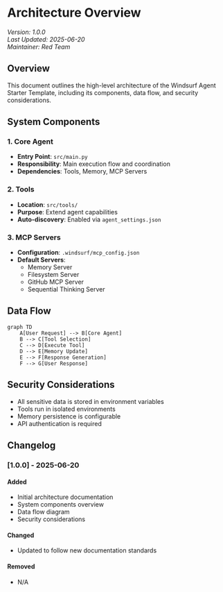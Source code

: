 # Architecture Overview

*Version: 1.0.0*  
*Last Updated: 2025-06-20*  
*Maintainer: Red Team*

## Overview
This document outlines the high-level architecture of the Windsurf Agent Starter Template, including its components, data flow, and security considerations.

## System Components

### 1. Core Agent
- **Entry Point**: `src/main.py`
- **Responsibility**: Main execution flow and coordination
- **Dependencies**: Tools, Memory, MCP Servers

### 2. Tools
- **Location**: `src/tools/`
- **Purpose**: Extend agent capabilities
- **Auto-discovery**: Enabled via `agent_settings.json`

### 3. MCP Servers
- **Configuration**: `.windsurf/mcp_config.json`
- **Default Servers**:
  - Memory Server
  - Filesystem Server
  - GitHub MCP Server
  - Sequential Thinking Server

## Data Flow

```mermaid
graph TD
    A[User Request] --> B[Core Agent]
    B --> C[Tool Selection]
    C --> D[Execute Tool]
    D --> E[Memory Update]
    E --> F[Response Generation]
    F --> G[User Response]
```

## Security Considerations

- All sensitive data is stored in environment variables
- Tools run in isolated environments
- Memory persistence is configurable
- API authentication is required

## Changelog

### [1.0.0] - 2025-06-20
#### Added
- Initial architecture documentation
- System components overview
- Data flow diagram
- Security considerations

#### Changed
- Updated to follow new documentation standards

#### Removed
- N/A
